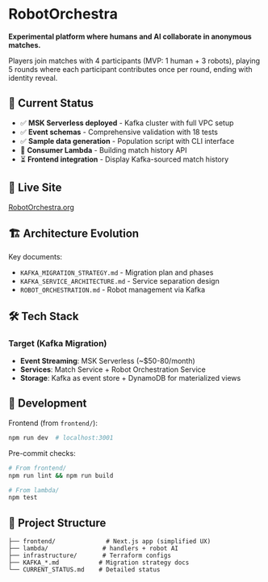 # RobotOrchestra

**Experimental platform where humans and AI collaborate in anonymous matches.**

Players join matches with 4 participants (MVP: 1 human + 3 robots), playing 5 rounds where each participant contributes once per round, ending with identity reveal.

## 🎯 Current Status

- ✅ **MSK Serverless deployed** - Kafka cluster with full VPC setup
- ✅ **Event schemas** - Comprehensive validation with 18 tests
- ✅ **Sample data generation** - Population script with CLI interface
- 🔄 **Consumer Lambda** - Building match history API
- ⏳ **Frontend integration** - Display Kafka-sourced match history

## 🚀 Live Site

[RobotOrchestra.org](https://robotorchestra.org)

## 🏗️ Architecture Evolution

Key documents:

- `KAFKA_MIGRATION_STRATEGY.md` - Migration plan and phases
- `KAFKA_SERVICE_ARCHITECTURE.md` - Service separation design
- `ROBOT_ORCHESTRATION.md` - Robot management via Kafka

## 🛠️ Tech Stack

### Target (Kafka Migration)

- **Event Streaming**: MSK Serverless (~$50-80/month)
- **Services**: Match Service + Robot Orchestration Service
- **Storage**: Kafka as event store + DynamoDB for materialized views

## 🏃 Development

Frontend (from `frontend/`):

```bash
npm run dev  # localhost:3001
```

Pre-commit checks:

```bash
# From frontend/
npm run lint && npm run build

# From lambda/
npm test
```


## 📁 Project Structure

```
├── frontend/              # Next.js app (simplified UX)
├── lambda/               # handlers + robot AI
├── infrastructure/       # Terraform configs
├── KAFKA_*.md           # Migration strategy docs
└── CURRENT_STATUS.md    # Detailed status
```
